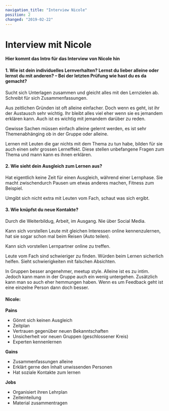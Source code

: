```yaml
---
navigation_title: "Interview Nicole"
position: 2
changed: "2019-02-22"
---
```


# Interview mit Nicole
**Hier kommt das Intro für das Interview von Nicole hin**


#### 1. Wie ist dein individuelles Lernverhalten? Lernst du lieber alleine oder lernst du mit anderen? – Bei der letzten Prüfung wie hast du es da gemacht?

Sucht sich Unterlagen zusammen und gleicht alles mit den Lernzielen ab. Schreibt für sich Zusammenfassungen. 

Aus zeitlichen Gründen ist oft alleine einfacher. Doch wenn es geht, ist ihr der Austausch sehr wichtig. Ihr bleibt alles viel eher wenn sie es jemandem erklären kann. Auch ist es wichtig mit jemandem darüber zu reden.

Gewisse Sachen müssen einfach alleine gelernt werden, es ist sehr Themenabhänging ob in der Gruppe oder alleine. 

Lernen mit Leuten die gar nichts mit dem Thema zu tun habe, bilden für sie auch einen sehr grossen Lerneffekt. Diese stellen unbefangene Fragen zum Thema und mann kann es ihnen erklären.


#### 2. Wie sieht dein Ausgleich zum Lernen aus?

Hat eigentlich keine Zeit für einen Ausgleich, während einer Lernphase. Sie macht zwischendurch Pausen um etwas anderes machen, Fitness zum Beispiel. 

Umgibt sich nicht extra mit Leuten vom Fach, schaut was sich ergibt.


#### 3. Wie knüpfst du neue Kontakte?

Durch die Weiterbildug, Arbeit, im Ausgang. Nie über Social Media.

Kann sich vorstellen Leute mit gleichen Interessen online kennenzulernen, hat sie sogar schon mal beim Reisen (Auto teilen).

Kann sich vorstellen Lernpartner online zu treffen.

Leute vom Fach sind schwieriger zu finden. Würden beim Lernen sicherlich helfen. Sieht schwierigkeiten mit falschen Absichten.

In Gruppen besser angenehmer, meetup style. Alleine ist es zu intim. Jedoch kann mann in der Gruppe auch ein wenig untergehen. Zusätzlich kann man so auch eher hemmungen haben. Wenn es um Feedback geht ist eine einzelne Person dann doch besser.

#### Nicole:
**Pains**
*    Gönnt sich keinen Ausgleich
*    Zeitplan
*    Vertrauen gegenüber neuen Bekanntschaften
*    Unsicherheit vor neuen Gruppen (geschlossener Kreis)
*    Experten kennenlernen

**Gains**
*    Zusammenfassungen alleine
*    Erklärt gerne den Inhalt unwissenden Personen
*    Hat soziale Kontakte zum lernen

**Jobs**
*    Organisiert ihren Lehrplan
*    Zeiteinteilung
*    Material zusammentragen
    